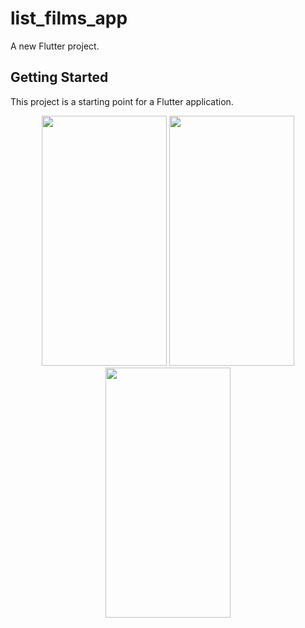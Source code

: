 # list_films_app

A new Flutter project.

## Getting Started

This project is a starting point for a Flutter application.

<p align="center">
  <img src="https://raw.githubusercontent.com/kisahtegar/riverpod_demo/master/list_films_app/preview/1.png"  width="200" height="400"/>
  <img src="https://raw.githubusercontent.com/kisahtegar/riverpod_demo/master/list_films_app/preview/2.png"  width="200" height="400"/>
  <img src="https://raw.githubusercontent.com/kisahtegar/riverpod_demo/master/list_films_app/preview/3.png"  width="200" height="400"/>
</p>